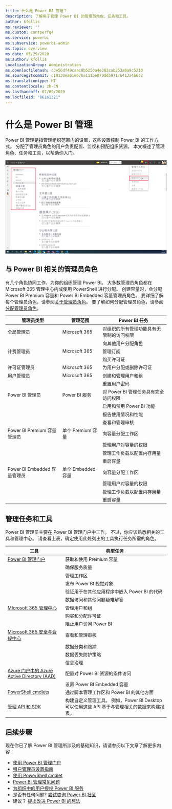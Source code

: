```yaml
---
title: 什么是 Power BI 管理？
description: 了解用于管理 Power BI 的管理员角色、任务和工具。
author: kfollis
ms.reviewer: ''
ms.custom: contperfq4
ms.service: powerbi
ms.subservice: powerbi-admin
ms.topic: overview
ms.date: 05/29/2020
ms.author: kfollis
LocalizationGroup: Administration
ms.openlocfilehash: c3e56df49caac8b5250a4e382cab253a0a9c5210
ms.sourcegitcommit: c18130ea61e67ba111be870ddb971c6413a4b632
ms.translationtype: HT
ms.contentlocale: zh-CN
ms.lasthandoff: 07/09/2020
ms.locfileid: "86161321"
---
```

# <a name="what-is-power-bi-administration"></a>什么是 Power BI 管理

Power BI 管理是指管理组织范围内的设置，这些设置控制 Power BI 的工作方式。 分配了管理员角色的用户负责配置、监视和预配组织资源。 本文概述了管理角色、任务和工具，以帮助你入门。

![Power BI 管理门户的屏幕截图，其中显示了组织范围设置。](media/service-admin-administering-power-bi-in-your-organization/admin-portal.png)

## <a name="administrator-roles-related-to-power-bi"></a>与 Power BI 相关的管理员角色

有几个角色协同工作，为你的组织管理 Power BI。 大多数管理员角色都在 Microsoft 365 管理中心内或使用 PowerShell 进行分配。 创建容量时，会分配 Power BI Premium 容量和 Power BI Embedded 容量管理员角色。 要详细了解每个管理员角色，请参阅[关于管理员角色](https://docs.microsoft.com/microsoft-365/admin/add-users/about-admin-roles?view=o365-worldwide)。 要了解如何分配管理员角色，请参阅[分配管理员角色](https://docs.microsoft.com/microsoft-365/admin/add-users/assign-admin-roles?view=o365-worldwide)。

| **管理员类型** | **管理范围** | **Power BI 任务** |
| --- | --- | --- |
| 全局管理员 | Microsoft 365 | 对组织的所有管理功能具有无限制的访问权限 |
| | | 向其他用户分配角色 |
| 计费管理员 | Microsoft 365 | 管理订阅 |
| | | 购买许可证 |
| 许可证管理员 | Microsoft 365 | 为用户分配或删除许可证 |
| 用户管理员 | Microsoft 365 | 创建和管理用户和组 |
| | | 重置用户密码 |
| Power BI 管理员 | Power BI 服务 | 对 Power BI 管理任务具有完全访问权限|
| | | 启用和禁用 Power BI 功能 |
| | | 报告使用情况和性能 |
| | | 查看和管理审核 |
| Power BI Premium 容量管理员 | 单个 Premium 容量 | 向容量分配工作区|
| | | 管理用户对容量的权限 |
| | | 管理工作负载以配置内存用量 |
| | | 重启容量 |
| Power BI Embedded 容量管理员 | 单个 Embedded 容量 | 向容量分配工作区|
| | | 管理用户对容量的权限 |
| | | 管理工作负载以配置内存用量 |
| | | 重启容量 |

## <a name="administrative-tasks-and-tools"></a>管理任务和工具

Power BI 管理员主要在 Power BI 管理门户中工作。 不过，你应该熟悉相关的工具和管理中心。 请查看上表，确定使用此处列出的工具执行任务所需的角色。

| **工具** | **典型任务** |
| --- | --- |
| [Power BI 管理门户](https://app.powerbi.com/admin-portal) | 获取和使用 Premium 容量 |
| | 确保服务质量 |
| | 管理工作区 |
| | 发布 Power BI 视觉对象 |
| | 验证用于在其他应用程序中嵌入 Power BI 的代码 |
| | 数据访问和其他问题疑难解答 |
| [MIcrosoft 365 管理中心](https://admin.microsoft.com) | 管理用户和组 |
| | 购买和分配许可证 |
| | 阻止用户访问 Power BI |
| [Microsoft 365 安全与合规中心](https://protection.office.com) | 查看和管理审核 |
| | 数据分类和跟踪 |
| | 数据丢失防护策略 |
| | 信息治理 |
| [Azure 门户中的 Azure Active Directory (AAD)](https://aad.portal.azure.com) | 配置对 Power BI 资源的条件访问 |
| | 设置 Power BI Embedded 容量 |
| [PowerShell cmdlets](https://docs.microsoft.com/powershell/power-bi/overview) | 通过脚本管理工作区和 Power BI 的其他方面 |
| [管理 API 和 SDK](service-admin-reference.md) | 构建自定义管理工具。 例如，Power BI Desktop 可以使用这些 API 基于与管理相关的数据来构建报表。 |

## <a name="next-steps"></a>后续步骤

现在你已了解 Power BI 管理所涉及的基础知识，请请参阅以下文章了解更多内容：

- [使用 Power BI 管理门户](service-admin-portal.md)
- [租户管理员设置指南](../guidance/admin-tenant-settings.md)
- [使用 PowerShell cmdlet](https://docs.microsoft.com/powershell/power-bi/overview)
- [Power BI 管理常见问题](service-admin-faq.md)
- [为组织中的用户授权 Power BI 服务](service-admin-licensing-organization.md)
- 是否有任何问题? [尝试咨询 Power BI 社区](https://community.powerbi.com/)
- 建议？ [提出改进 Power BI 的想法](https://ideas.powerbi.com/)
